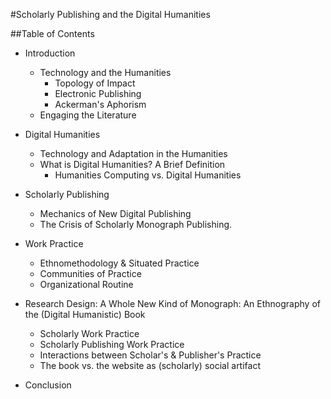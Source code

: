 #Scholarly Publishing and the Digital Humanities

##Table of Contents

* Introduction
	* Technology and the Humanities
		* Topology of Impact
		* Electronic Publishing
		* Ackerman's Aphorism
	* Engaging the Literature

* Digital Humanities
	* Technology and Adaptation in the Humanities
	* What is Digital Humanities? A Brief Definition
		* Humanities Computing vs. Digital Humanities
  
* Scholarly Publishing
	* Mechanics of New Digital Publishing
	* The Crisis of Scholarly Monograph Publishing. 

* Work Practice
	* Ethnomethodology & Situated Practice
	* Communities of Practice
	* Organizational Routine

* Research Design: A Whole New Kind of Monograph: An Ethnography of the (Digital Humanistic) Book
	* Scholarly Work Practice
	* Scholarly Publishing Work Practice
	* Interactions between Scholar's & Publisher's Practice
	* The book vs. the website as (scholarly) social artifact
  
* Conclusion